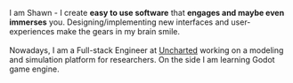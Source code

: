 I am Shawn - I create **easy to use software** that **engages and maybe even immerses** you. Designing/implementing new interfaces and user-experiences make the gears in my brain smile.
\
\
Nowadays, I am a Full-stack Engineer at [Uncharted](https://uncharted.software/) working on a modeling and simulation platform for researchers. On the side I am learning Godot game engine.
